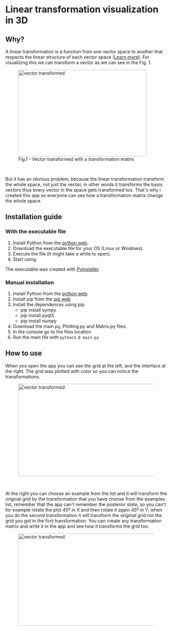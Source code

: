 # Linear transformation visualization in 3D

## Why?

A linear transformation is a function from one vector space to another that respects the linear structure of each vector space ([Learn more](https://brilliant.org/wiki/linear-transformations/)). For visualizing this we can transform a vector as we can see in the Fig. 1. 

<figure>
  <img src="https://i.ibb.co/VTRy5Tx/vector-linear-Transformation.png" width = 400px height = 270px alt="vector transformed">
  <figcaption>Fig.1 - Vector transformed with a transformation matrix</figcaption>
</figure> </br>




But it has an obvious problem, because the linear transformation transform the whole space, not just the vector, in other words it transforms the basis vectors thus every vector in the space gets transformed too. That's why i created this app so everyone can see how a transformation matrix change the whole space.

## Installation guide

### With the executable file

1. Install Python from the [python web](https://www.python.org/).
2. Download the executable file for your OS (Linux or Windows).
3. Execute the file (it might take a while to open).
4. Start using.

The executable was created with [PyInstaller](http://www.pyinstaller.org/).

### Manual installation

1. Install Python from the [python web](https://www.python.org/).
2. Install pip from the [pip web](https://pip.pypa.io/en/stable/installing/)
3. Install the dependences using pip.
   - pip install sympy
   - pip install pyqt5
   - pip install numpy
4. Download the main.py, Plotting.py and Matrix.py files.
5. In the console go to the files location
6. Run the main file with <code>python3.8 main.py</code>

## How to use

When you open the app you can see the grid at the left, and the interface at the right. The grid was plotted with color so you can notice the transformations. 

<figure>
  <img src="https://i.ibb.co/NVGsQKw/main-window.png" width = 508px height = 288px alt="vector transformed">
</figure> </br>

At the right you can choose an example from the list and it will transform the original grid by the transformation that you have choose from the examples list, remember that the app can't remember the posterior state, so you can't for example rotate the plot 45º in X and then rotate it again 45º in Y, when you do the second transformation it will transform the *original* grid not the grid you got in the first transformation. You can create any transformation matrix and write it in the app and see how it transforms the grid too.

<figure>
  <img src="https://i.ibb.co/n3PY8sd/examples.png" width = 1016px height = 288px alt="vector transformed">
</figure> </br>